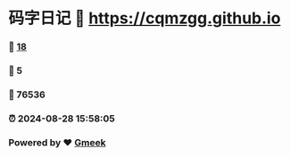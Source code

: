 # 码字日记 :link: https://cqmzgg.github.io 
### :page_facing_up: [18](https://cqmzgg.github.io/tag.html) 
### :speech_balloon: 5 
### :hibiscus: 76536 
### :alarm_clock: 2024-08-28 15:58:05 
### Powered by :heart: [Gmeek](https://github.com/Meekdai/Gmeek)

